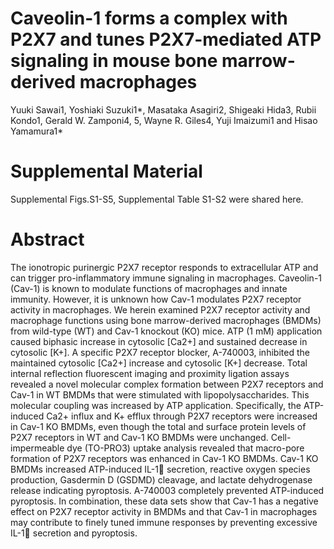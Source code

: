 # Caveolin-1 forms a complex with P2X7 and tunes P2X7-mediated ATP signaling in mouse bone marrow-derived macrophages
Yuuki Sawai1, Yoshiaki Suzuki1*, Masataka Asagiri2, Shigeaki Hida3, Rubii Kondo1, Gerald W. Zamponi4, 5, Wayne R. Giles4, Yuji Imaizumi1 and Hisao Yamamura1*

# Supplemental Material
Supplemental Figs.S1-S5, Supplemental Table S1-S2 were shared here.

# Abstract
The ionotropic purinergic P2X7 receptor responds to extracellular ATP and can trigger pro-inflammatory immune signaling in macrophages. Caveolin-1 (Cav-1) is known to modulate functions of macrophages and innate immunity. However, it is unknown how Cav-1 modulates P2X7 receptor activity in macrophages. We herein examined P2X7 receptor activity and macrophage functions using bone marrow-derived macrophages (BMDMs) from wild-type (WT) and Cav-1 knockout (KO) mice. ATP (1 mM) application caused biphasic increase in cytosolic [Ca2+] and sustained decrease in cytosolic [K+]. A specific P2X7 receptor blocker, A-740003, inhibited the maintained cytosolic [Ca2+] increase and cytosolic [K+] decrease. Total internal reflection fluorescent imaging and proximity ligation assays revealed a novel molecular complex formation between P2X7 receptors and Cav-1 in WT BMDMs that were stimulated with lipopolysaccharides. This molecular coupling was increased by ATP application. Specifically, the ATP-induced Ca2+ influx and K+ efflux through P2X7 receptors were increased in Cav-1 KO BMDMs, even though the total and surface protein levels of P2X7 receptors in WT and Cav-1 KO BMDMs were unchanged. Cell-impermeable dye (TO-PRO3) uptake analysis revealed that macro-pore formation of P2X7 receptors was enhanced in Cav-1 KO BMDMs. Cav-1 KO BMDMs increased ATP-induced IL-1 secretion, reactive oxygen species production, Gasdermin D (GSDMD) cleavage, and lactate dehydrogenase release indicating pyroptosis. A-740003 completely prevented ATP-induced pyroptosis. In combination, these data sets show that Cav-1 has a negative effect on P2X7 receptor activity in BMDMs and that Cav-1 in macrophages may contribute to finely tuned immune responses by preventing excessive IL-1 secretion and pyroptosis.
